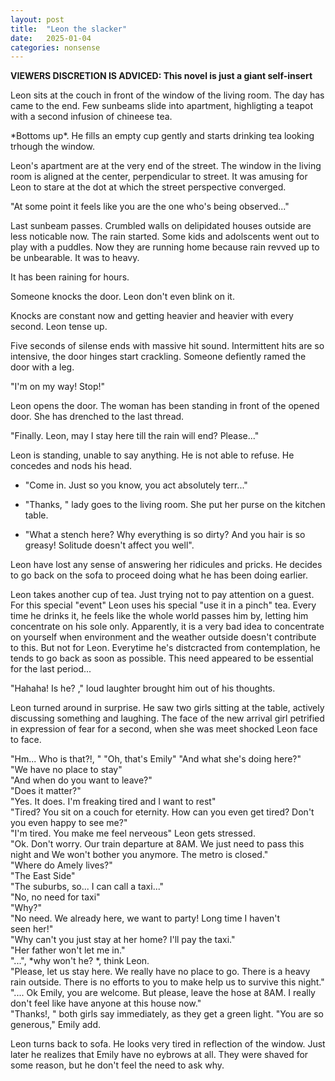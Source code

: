 ```yaml
---
layout: post
title:  "Leon the slacker"
date:   2025-01-04
categories: nonsense
---
```


**VIEWERS DISCRETION IS ADVICED: This novel is just a giant self-insert**


Leon sits at the couch in front of the window of the living room. The day has came to the end. Few sunbeams slide into apartment, highligting a teapot with a second infusion of chineese tea.

\*Bottoms up\*. He fills an empty cup gently and starts drinking tea looking trhough the window. 

Leon's apartment are at the very end of the street. The window in the living room is aligned at the center, perpendicular to street. It was amusing for Leon to stare at the dot at which the street perspective converged. 

"At some point it feels like you are the one who's being observed..."

Last sunbeam passes. Crumbled walls on delipidated houses outside are less noticable now. 
The rain started. Some kids and adolscents went out to play with a puddles. Now they are running home because rain revved up to be unbearable. It was to heavy. 

It has been raining for hours.

Someone knocks the door. Leon don't even blink on it.

Knocks are constant now and getting heavier and heavier with every second. Leon tense up.

Five seconds of silense ends with massive hit sound. Intermittent hits are so intensive, the door hinges start crackling. Someone defiently ramed the door with a leg.

"I'm on my way! Stop!"

Leon opens the door. The woman has been standing in front of the opened door. She has drenched to the last thread.

"Finally. Leon, may I stay here till the rain will end? Please..."

Leon is standing, unable to say anything. He is not able to refuse. He concedes and nods his head.

- "Come in. Just so you know, you act absolutely terr..."
- "Thanks, " lady goes to the living room. She put her purse on the kitchen table.

- "What a stench here? Why everything is so dirty? And you hair is so greasy! Solitude doesn't affect you well".

Leon have lost any sense of answering her ridicules and pricks. He decides to go back on the sofa to proceed doing what he has been doing earlier. 

Leon takes another cup of tea. Just trying not to pay attention on a guest. For this special "event" Leon uses his special "use it in a pinch" tea. Every time he drinks it, he feels like the whole world passes him by, letting him concentrate on his sole only. Apparently, it is a very bad idea to concentrate on yourself when environment and the weather outside doesn't contribute to this. But not for Leon. Everytime he's distcracted from contemplation, he tends to go back as soon as possible. This need appeared to be essential for the last period...

"Hahaha! Is he? ," loud laughter brought him out of his thoughts.

Leon turned around in surprise. He saw two girls sitting at the table, actively discussing something and laughing. The face of the new arrival girl petrified in expression of fear for a second, when she was meet shocked Leon face to face.

"Hm... Who is that?!, "
"Oh, that's Emily"
"And what she's doing here?"<br>
"We have no place to stay"<br>
"And when do you want to leave?"<br>
"Does it matter?"<br>
"Yes. It does. I'm freaking tired and I want to rest"<br>
"Tired? You sit on a couch for eternity. How can you even get tired? Don't you even happy to see me?"<br>
"I'm tired. You make me feel nerveous" Leon gets stressed.<br>
"Ok. Don't worry. Our train departure at 8AM. We just need to pass this night and We won't bother you anymore. The metro is closed."<br>
"Where do Amely lives?"<br>
"The East Side"<br>
"The suburbs, so... I can call a taxi..."<br>
"No, no need for taxi"<br>
"Why?"<br>
"No need. We already here, we want to party! Long time I haven't <br>
seen her!"<br>
"Why can't you just stay at her home? I'll pay the taxi."<br>
"Her father won't let me in."<br>
"...", \*why won't he? \*, think Leon.<br>
"Please, let us stay here. We really have no place to go. There is a heavy rain outside. There is no efforts to you to make help us to survive this night."<br>
".... Ok Emily, you are welcome. But please, leave the hose at 8AM. I really don't feel like have anyone at this house now."<br>
"Thanks!, " both girls say immediately, as they get a green light.
"You are so generous," Emily add.

Leon turns back to sofa. He looks very tired in reflection of the window. Just later he realizes that Emily have no eybrows at all. They were shaved for some reason, but he don't feel the need to ask why.
